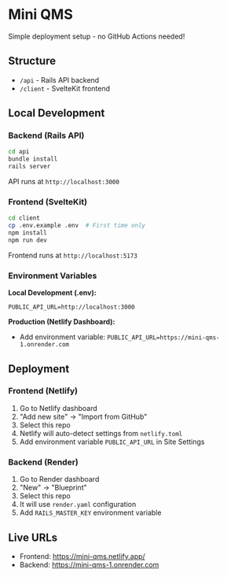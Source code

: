 # Mini QMS

Simple deployment setup - no GitHub Actions needed!

## Structure
- `/api` - Rails API backend
- `/client` - SvelteKit frontend

## Local Development

### Backend (Rails API)
```bash
cd api
bundle install
rails server
```
API runs at `http://localhost:3000`

### Frontend (SvelteKit)
```bash
cd client
cp .env.example .env  # First time only
npm install
npm run dev
```
Frontend runs at `http://localhost:5173`

### Environment Variables

**Local Development (.env):**
```
PUBLIC_API_URL=http://localhost:3000
```

**Production (Netlify Dashboard):**
- Add environment variable: `PUBLIC_API_URL=https://mini-qms-1.onrender.com`

## Deployment

### Frontend (Netlify)
1. Go to Netlify dashboard
2. "Add new site" → "Import from GitHub"
3. Select this repo
4. Netlify will auto-detect settings from `netlify.toml`
5. Add environment variable `PUBLIC_API_URL` in Site Settings

### Backend (Render)
1. Go to Render dashboard
2. "New" → "Blueprint"
3. Select this repo
4. It will use `render.yaml` configuration
5. Add `RAILS_MASTER_KEY` environment variable

## Live URLs
- Frontend: https://mini-qms.netlify.app/
- Backend: https://mini-qms-1.onrender.com
